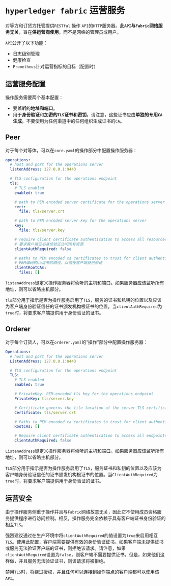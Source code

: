 # `hyperledger fabric` 运营服务

对等方和订货方托管提供`RESTful` 操作 `API`的`HTTP`服务器。**此`API`与`Fabric`网络服务无关**，旨在**供运营商使用**，而不是网络的管理员或用户。

`API`公开了以下功能：

+ 日志级别管理
+ 健康检查
+ `Prometheus`针对运营指标的目标（配置时）

## 运营服务配置

操作服务需要两个基本配置：

+ 要**监听**的**地址和端口**。
+ 用于**身份验证**和**加密的`TLS`证书和密钥**。请注意，这些证书应由**单独的专用`CA`生成**。不要使用为任何渠道中的任何组织生成证书的`CA`。

## Peer

对于每个对等体，可以在`core.yaml`的操作部分中配置操作服务器：

```yaml
operations:
  # host and port for the operations server
  listenAddress: 127.0.0.1:9443

  # TLS configuration for the operations endpoint
  tls:
    # TLS enabled
    enabled: true

    # path to PEM encoded server certificate for the operations server
    cert:
      file: tls/server.crt

    # path to PEM encoded server key for the operations server
    key:
      file: tls/server.key

    # require client certificate authentication to access all resources
    # 要求客户端证书身份验证访问所有资源
    clientAuthRequired: false

    # paths to PEM encoded ca certificates to trust for client authentication
    # PEM编码的ca证书的路径，以信任客户端身份验证
    clientRootCAs:
      files: []
```

`listenAddress`键定义操作服务器将侦听的主机和端口。如果服务器应该监听所有地址，则可以省略主机部分。

`tls`部分用于指示是否为操作服务启用了`TLS`，服务的证书和私钥的位置以及应该为客户端身份验证信任的证书颁发机构根证书的位置。当`clientAuthRequired`为`true`时，将要求客户端提供用于身份验证的证书。

## Orderer

对于每个订货人，可以在`orderer.yaml`的“操作”部分中配置操作服务器：

```yml
Operations:
  # host and port for the operations server
  ListenAddress: 127.0.0.1:8443

  # TLS configuration for the operations endpoint
  TLS:
    # TLS enabled
    Enabled: true

    # PrivateKey: PEM-encoded tls key for the operations endpoint
    PrivateKey: tls/server.key

    # Certificate governs the file location of the server TLS certificate.
    Certificate: tls/server.crt

    # Paths to PEM encoded ca certificates to trust for client authentication
    RootCAs: []

    # Require client certificate authentication to access all endpoints
    ClientAuthRequired: false
```

`ListenAddress`键定义操作服务器将侦听的主机和端口。如果服务器应该监听所有地址，则可以省略主机部分。

`TLS`部分用于指示是否为操作服务启用了`TLS`，服务证书和私钥的位置以及应该为客户端身份验证信任的证书颁发机构根证书的位置。当`ClientAuthRequired`为`true`时，将要求客户端提供用于身份验证的证书。

## 运营安全

由于操作服务侧重于操作并且与`Fabric`网络故意无关，因此它不使用成员资格服务提供程序进行访问控制。相反，操作服务完全依赖于具有客户端证书身份验证的相互`TLS`。

强烈建议通过在生产环境中将`clientAuthRequired`的值设置为`true`来启用相互`TLS`。使用此配置，客户端需要提供有效的身份验证证书。如果客户端未提供证书或服务无法验证客户端的证书，则拒绝该请求。请注意，如果`clientAuthRequired`设置为`false`，则客户端不需要提供证书。但是，如果他们这样做，并且服务无法验证证书，则该请求将被拒绝。

禁用`TLS`时，将绕过授权，并且任何可以连接到操作端点的客户端都可以使用该`API`。

